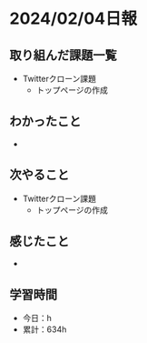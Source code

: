 # 2024/02/04日報
## 取り組んだ課題一覧
- Twitterクローン課題
  - トップページの作成

## わかったこと
- 

## 次やること
- Twitterクローン課題
  - トップページの作成

## 感じたこと
- 

## 学習時間
- 今日：h
- 累計：634h
